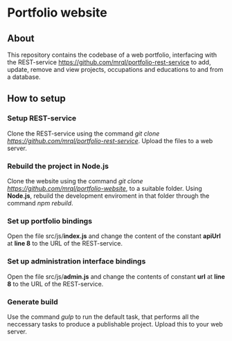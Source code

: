 # Portfolio website
## About
This repository contains the codebase of a web portfolio, interfacing with the REST-service https://github.com/mrql/portfolio-rest-service to add, update, remove and view
projects, occupations and educations to and from a database.

## How to setup
### Setup REST-service
Clone the REST-service using the command *git clone https://github.com/mrql/portfolio-rest-service*.
Upload the files to a web server.

### Rebuild the project in Node.js
Clone the website using the command *git clone https://github.com/mrql/portfolio-website*, to a suitable folder.
Using **Node.js**, rebuild the development enviroment in that folder through the command *npm rebuild*.

### Set up portfolio bindings
Open the file src/js/**index.js** and change the content of the constant **apiUrl** at **line 8** to the URL of the REST-service.

### Set up administration interface bindings
Open the file src/js/**admin.js** and change the contents of constant **url** at **line 8** to the URL of the REST-service.

### Generate build
Use the command *gulp* to run the default task, that performs all the neccessary tasks to produce a publishable project.
Upload this to your web server.
